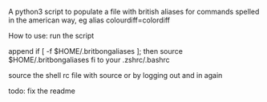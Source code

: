 A python3 script to populate a file with british aliases for commands spelled in the american way, eg alias colourdiff=colordiff

How to use:
run the script

append 
if [ -f $HOME/.britbongaliases ]; then
  source $HOME/.britbongaliases
fi
to your .zshrc/.bashrc

source the shell rc file with source or by logging out and in again

todo: fix the readme
